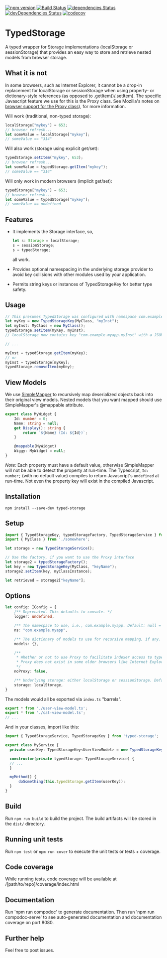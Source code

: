 [![npm version](https://badge.fury.io/js/typed-storage.svg)](https://badge.fury.io/js/typed-storage)
[![Build Status](https://travis-ci.org/cdibbs/typed-storage.svg?branch=master)](https://travis-ci.org/cdibbs/typed-storage)
[![dependencies Status](https://david-dm.org/cdibbs/typed-storage/status.svg)](https://david-dm.org/cdibbs/typed-storage)
[![devDependencies Status](https://david-dm.org/cdibbs/typed-storage/dev-status.svg)](https://david-dm.org/cdibbs/typed-storage?type=dev)
[![codecov](https://codecov.io/gh/cdibbs/typed-storage/branch/master/graph/badge.svg)](https://codecov.io/gh/cdibbs/typed-storage)

# TypedStorage
A typed wrapper for Storage implementations (localStorage or sessionStorage) that provides an easy way to store and retrieve nested
models from browser storage.

## What it is not
In some browsers, such as Internet Explorer, it cannot be a drop-in replacement for localStorage or sessionStorage when using
property- or dictionary-style references (as opposed to .getItem()/.setItem). The specific
Javascript feature we use for this is the Proxy class. See Mozilla's notes on [browser support for the Proxy class](https://developer.mozilla.org/en-US/docs/Web/JavaScript/Reference/Global_Objects/Proxy#Browser_compatibility)), for more information.

Will work (traditional, non-typed storage):
```typescript
localStorage["mykey"] = 653;
// browser refresh...
let someValue = localStorage["mykey"];
// someValue == "314"
```

Will also work (storage using explicit get/set):
```typescript
typedStorage.setItem("mykey", 653);
// browser refresh...
let someValue = typedStorage.getItem("mykey");
// someValue == "314"
```

Will only work in modern browsers (implicit get/set):
```typescript
typedStorage["mykey"] = 653;
// browser refresh...
let someValue = typedStorage["mykey"];
// someValue == undefined
```

## Features
- It implements the Storage interface, so,

    ```typescript
    let s: Storage = localStorage;
    s = sessionStorage;
    s = typedStorage;
    ```

    all work.

- Provides optional namespacing in the underlying storage provider to avoid key collisions with
  other modules used by your application.
- Permits string keys or instances of TypedStorageKey<T> for better type safety.

## Usage

```typescript
// This presumes TypedStorage was configured with namespace com.example.myapp and localStorage:
let myKey = new TypedStorageKey(MyClass, "myInst");
let myInst: MyClass = new MyClass();
typedStorage.setItem(myKey, myInst);
// localStorage now contains key "com.example.myapp.myInst" with a JSON-serialized representation of myInst.

// ...

myInst = typedStorage.getItem(myKey);
// or
myInst = typedStorage[myKey];
typedStorage.removeItem(myKey);
```

## View Models
We use [SimpleMapper](https://github.com/cdibbs/simple-mapper) to recursively map deserialized objects back
into their original view models. Nested models that you want mapped should use SimpleMapper's @mappable attribute.

```typescript 
export class MyWidget {
    Id: number = 0;
    Name: string = null;
    get Display(): string { 
        return `${Name} (Id: ${Id})`;
    }

    @mappable(MyWidget)
    Wiggy: MyWidget = null;
}
```

*Note:* Each property must have a default value, otherwise SimpleMapper will not be able to detect the property at run-time. The Typescript,
`Id: number;` (with no default value) compiles to return Javascript's `undefined` at run-time. Not even the property key will exist in the
compiled Javascript.

## Installation

`npm install --save-dev typed-storage`

## Setup

```typescript
import { TypedStorageKey, typedStorageFactory, TypedStorageService } from 'typed-storage';
import { MyClass } from './somewhere';

let storage = new TypedStorageService();

// Use the factory, if you want to use the Proxy interface
let storage2 = typedStorageFactory();
let key = new TypedStorageKey(MyClass, "keyName");
storage2.setItem(key, myClassInstance);

let retrieved = storage2["keyName"];
```

## Options
```typescript
let config: IConfig = {
    /** Deprecated. This defaults to console. */
    logger: undefined,

    /** The namespace to use, i.e., com.example.myapp. Default: null = do not use namespace. */
    ns: "com.example.myapp",

    /** The dictionary of models to use for recursive mapping, if any. Default: empty. */
    models: {},

    /**
     * Whether or not to use Proxy to facilitate indexer access to typed storage, i.e., typedStorage[myprop] == typedStorage.getItem(myprop).
     * Proxy does not exist in some older browsers like Internet Explorer. Default: false.
     */
    noProxy: false,

    /** Underlying storage: either localStorage or sessionStorage. Default: localStorage. */
    storage: localStorage,
}
```

The models would all be exported via `index.ts` "barrels".

```typescript
export * from './user-view-model.ts';
export * from './cat-view-model.ts';
// ...
```

And in your classes, import like this:

```typescript
import { TypedStorageService, TypedStorageKey } from 'typed-storage';

export class MyService {
  private userKey: TypedStorageKey<UserViewModel> = new TypedStorageKey(UserViewModel, "user");

  constructor(private typedStorage: TypedStorageService) {
  // ...
  }

  myMethod() {
      doSomething(this.typedStorage.getItem(userKey));
  }
}
```

## Build

Run `npm run build` to build the project. The build artifacts will be stored in the `dist/` directory.

## Running unit tests

Run `npm test` or `npm run cover` to execute the unit tests or tests + coverage.


## Code coverage

While running tests, code coverage will be available at /[path/to/repo]/coverage/index.html

## Documentation

Run 'npm run compodoc' to generate documentation.
Then run 'npm run compodoc-serve' to see auto-generated documentation and documentation coverage on port 8080.

## Further help

Feel free to post issues.